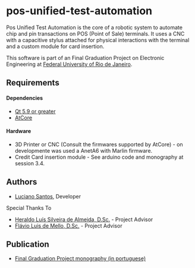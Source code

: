 # pos-unified-test-automation
Pos Unified Test Automation is the core of a robotic system to automate chip and pin transactions on POS (Point of Sale) terminals. It uses a CNC with a capacitive stylus attached for physical interactions with the terminal and a custom module for card insertion.
 
This software is part of an Final Graduation Project on Electronic Engineering at [Federal University of Rio de Janeiro](http://www.poli.ufrj.br/).


## Requirements

#### Dependencies
- [Qt 5.9 or greater](www.qt.io/download-open-source/)
- [AtCore](https://github.com/KDE/atcore)

#### Hardware
- 3D Printer or CNC (Consult the firmwares supported by AtCore) - on developmente was used a AnetA6 with Marlin firmware.
- Credit Card insertion module - See arduino code and monography at session 3.4.

##  Authors
- [Luciano Santos](https://github.com/luckvargas), Developer

Special Thanks To 
- [Heraldo Luís Silveira de Almeida, D.Sc.](http://www.del.ufrj.br/~heraldo/) - Project Advisor
- [Flávio Luis de Mello, D.Sc.](http://www.del.ufrj.br/~fmello) - Project Advisor

## Publication
- [Final Graduation Project monography (in portuguese)](http://monografias.poli.ufrj.br/monografias/monopoli10025225.pdf)
